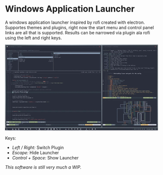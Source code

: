 # Windows Application Launcher

A windows application launcher inspired by rofi created with electron.  Supportes themes and plugins, right now the start menu and control panel links are all that is supported.  Results can be narrowed via plugin ala rofi using the left and right keys.

![Windows Application Launcher](https://raw.githubusercontent.com/math0ne/windows-application-launcher/master/launch-demo.gif "Windows Application Launcher Demo")

Keys:

* *Left / Right:* Switch Plugin
* *Escape:* Hide Launcher
* *Control + Space:* Show Launcher

_This software is still very much a WIP._
